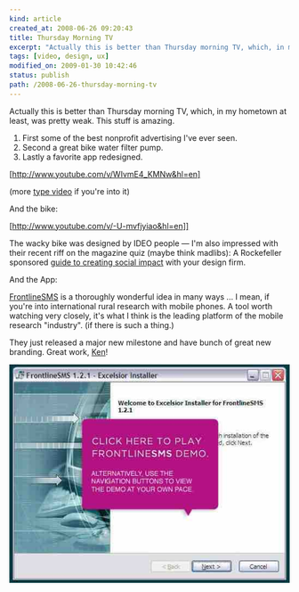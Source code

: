 ```yaml
---
kind: article
created_at: 2008-06-26 09:20:43
title: Thursday Morning TV
excerpt: "Actually this is better than Thursday morning TV, which, in my hometown at least, was pretty weak. This stuff is amazing."
tags: [video, design, ux]
modified_on: 2009-01-30 10:42:46
status: publish 
path: /2008-06-26-thursday-morning-tv
---
```


Actually this is better than Thursday morning TV, which, in my hometown at least, was pretty weak. This stuff is amazing. 

<ol>
	<li>First some of the best nonprofit advertising I've ever seen.</li>
 	<li>Second a great bike water filter pump. 	</li>
  <li>Lastly a favorite app redesigned.</li>
</ol>

[http://www.youtube.com/v/WIvmE4_KMNw&hl=en]

(more <a href="http://www.ideaography.net/more-video-type-love/">type video</a> if you're into it) 

And the bike:

[http://www.youtube.com/v/-U-mvfjyiao&hl=en]]

The wacky bike was designed by IDEO people &mdash; I'm also impressed with their recent riff on the magazine quiz (maybe think madlibs): A Rockefeller sponsored <a href="https://client.ideo.com/socialimpact/">guide to creating social impact</a> with your design firm. 

And the App: 

<a href="http://www.frontlinesms.com/">FrontlineSMS</a> is a thoroughly wonderful idea in many ways ... I mean, if you're into international rural research with mobile phones. A tool worth watching very closely, it's what I think is the leading platform of the mobile research "industry". (if there is such a thing.)

They just released a major new milestone and have bunch of great new branding. Great work, <a href="http://www.blogspot.kiwanja.net/">Ken</a>!

<img src="/images/frontline.jpg" alt="frontline interface"/>
